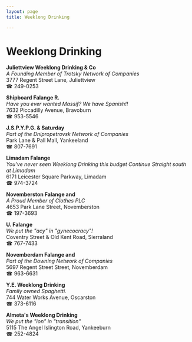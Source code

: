 ```yaml
---
layout: page 
title: Weeklong Drinking

---
```



# Weeklong Drinking


 **Juliettview Weeklong Drinking & Co**  
_A Founding Member of Trotsky Network of Companies_  
3777 Regent Street Lane, Juliettview  
☎ 249-0253

**Shipboard Falange R.**  
_Have you ever wanted Massif? We have Spanish!!_  
7632 Piccadilly Avenue, Bravoburn  
☎ 953-5546

**J.S.P.Y.P.G. & Saturday**  
_Part of the Dnipropetrovsk Network of Companies_  
Park Lane & Pall Mall, Yankeeland  
☎ 807-7691

**Limadam Falange**  
_You've never seen Weeklong Drinking this budget 
Continue Straight south at Limadam_  
6171 Leicester Square Parkway, Limadam  
☎ 974-3724

**Novemberston Falange and**  
_A Proud Member of Clothes PLC_  
4653 Park Lane Street, Novemberston  
☎ 197-3693

**U. Falange**  
_We put the "acy" in "gynecocracy"!_  
Coventry Street & Old Kent Road, Sierraland  
☎ 767-7433

**Novemberdam Falange and**  
_Part of the Downing Network of Companies_  
5697 Regent Street Street, Novemberdam  
☎ 963-6631

**Y.E. Weeklong Drinking**  
_Family owned Spaghetti._  
744 Water Works Avenue, Oscarston  
☎ 373-6116

**Almeta's Weeklong Drinking**  
_We put the "ion" in "transition"_  
5115 The Angel Islington Road, Yankeeburn  
☎ 252-4824

